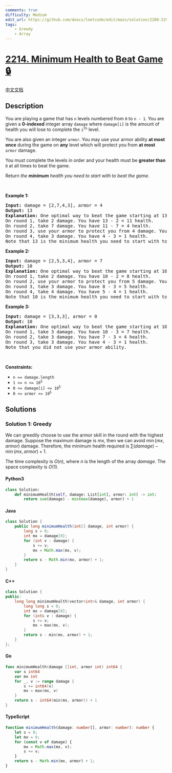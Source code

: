```yaml
---
comments: true
difficulty: Medium
edit_url: https://github.com/doocs/leetcode/edit/main/solution/2200-2299/2214.Minimum%20Health%20to%20Beat%20Game/README_EN.md
tags:
    - Greedy
    - Array
---
```


<!-- problem:start -->

# [2214. Minimum Health to Beat Game 🔒](https://leetcode.com/problems/minimum-health-to-beat-game)

[中文文档](/solution/2200-2299/2214.Minimum%20Health%20to%20Beat%20Game/README.md)

## Description

<!-- description:start -->

<p>You are playing a game that has <code>n</code> levels numbered from <code>0</code> to <code>n - 1</code>. You are given a <strong>0-indexed</strong> integer array <code>damage</code> where <code>damage[i]</code> is the amount of health you will lose to complete the <code>i<sup>th</sup></code> level.</p>

<p>You are also given an integer <code>armor</code>. You may use your armor ability <strong>at most once</strong> during the game on <strong>any</strong> level which will protect you from <strong>at most</strong> <code>armor</code> damage.</p>

<p>You must complete the levels in order and your health must be <strong>greater than</strong> <code>0</code> at all times to beat the game.</p>

<p>Return <em>the <strong>minimum</strong> health you need to start with to beat the game.</em></p>

<p>&nbsp;</p>
<p><strong class="example">Example 1:</strong></p>

<pre>
<strong>Input:</strong> damage = [2,7,4,3], armor = 4
<strong>Output:</strong> 13
<strong>Explanation:</strong> One optimal way to beat the game starting at 13 health is:
On round 1, take 2 damage. You have 13 - 2 = 11 health.
On round 2, take 7 damage. You have 11 - 7 = 4 health.
On round 3, use your armor to protect you from 4 damage. You have 4 - 0 = 4 health.
On round 4, take 3 damage. You have 4 - 3 = 1 health.
Note that 13 is the minimum health you need to start with to beat the game.
</pre>

<p><strong class="example">Example 2:</strong></p>

<pre>
<strong>Input:</strong> damage = [2,5,3,4], armor = 7
<strong>Output:</strong> 10
<strong>Explanation:</strong> One optimal way to beat the game starting at 10 health is:
On round 1, take 2 damage. You have 10 - 2 = 8 health.
On round 2, use your armor to protect you from 5 damage. You have 8 - 0 = 8 health.
On round 3, take 3 damage. You have 8 - 3 = 5 health.
On round 4, take 4 damage. You have 5 - 4 = 1 health.
Note that 10 is the minimum health you need to start with to beat the game.
</pre>

<p><strong class="example">Example 3:</strong></p>

<pre>
<strong>Input:</strong> damage = [3,3,3], armor = 0
<strong>Output:</strong> 10
<strong>Explanation:</strong> One optimal way to beat the game starting at 10 health is:
On round 1, take 3 damage. You have 10 - 3 = 7 health.
On round 2, take 3 damage. You have 7 - 3 = 4 health.
On round 3, take 3 damage. You have 4 - 3 = 1 health.
Note that you did not use your armor ability.
</pre>

<p>&nbsp;</p>
<p><strong>Constraints:</strong></p>

<ul>
	<li><code>n == damage.length</code></li>
	<li><code>1 &lt;= n &lt;= 10<sup>5</sup></code></li>
	<li><code>0 &lt;= damage[i] &lt;= 10<sup>5</sup></code></li>
	<li><code>0 &lt;= armor &lt;= 10<sup>5</sup></code></li>
</ul>

<!-- description:end -->

## Solutions

<!-- solution:start -->

### Solution 1: Greedy

We can greedily choose to use the armor skill in the round with the highest damage. Suppose the maximum damage is $\textit{mx}$, then we can avoid $\min(\textit{mx}, \textit{armor})$ damage. Therefore, the minimum health required is $\sum(\textit{damage}) - \min(\textit{mx}, \textit{armor}) + 1$.

The time complexity is $O(n)$, where $n$ is the length of the array $\textit{damage}$. The space complexity is $O(1)$.

<!-- tabs:start -->

#### Python3

```python
class Solution:
    def minimumHealth(self, damage: List[int], armor: int) -> int:
        return sum(damage) - min(max(damage), armor) + 1
```

#### Java

```java
class Solution {
    public long minimumHealth(int[] damage, int armor) {
        long s = 0;
        int mx = damage[0];
        for (int v : damage) {
            s += v;
            mx = Math.max(mx, v);
        }
        return s - Math.min(mx, armor) + 1;
    }
}
```

#### C++

```cpp
class Solution {
public:
    long long minimumHealth(vector<int>& damage, int armor) {
        long long s = 0;
        int mx = damage[0];
        for (int& v : damage) {
            s += v;
            mx = max(mx, v);
        }
        return s - min(mx, armor) + 1;
    }
};
```

#### Go

```go
func minimumHealth(damage []int, armor int) int64 {
	var s int64
	var mx int
	for _, v := range damage {
		s += int64(v)
		mx = max(mx, v)
	}
	return s - int64(min(mx, armor)) + 1
}
```

#### TypeScript

```ts
function minimumHealth(damage: number[], armor: number): number {
    let s = 0;
    let mx = 0;
    for (const v of damage) {
        mx = Math.max(mx, v);
        s += v;
    }
    return s - Math.min(mx, armor) + 1;
}
```

<!-- tabs:end -->

<!-- solution:end -->

<!-- problem:end -->
